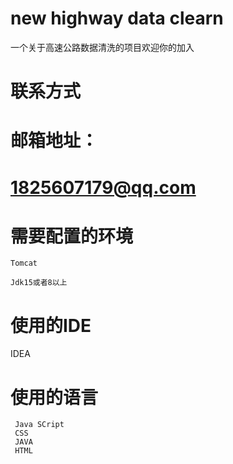 # new highway data clearn
 一个关于高速公路数据清洗的项目欢迎你的加入

# 联系方式


# 邮箱地址：
#  1825607179@qq.com


# 需要配置的环境
    Tomcat

    Jdk15或者8以上

# 使用的IDE

   IDEA

# 使用的语言

     Java SCript
     CSS
     JAVA
     HTML
